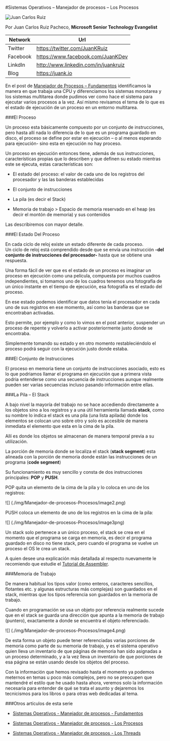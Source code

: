 <properties
	pageTitle="Sistemas Operativos – Manejador de procesos – Los Procesos"
	description="Sistemas Operativos – Manejador de procesos – Los Procesos"
	services="win-dev"
	documentationCenter=""
	authors="andygonusa"
	manager=""
	editor="andygonusa"/>

<tags
	ms.service="win-dev"
	ms.workload="identity"
	ms.tgt_pltfrm="na"
	ms.devlang="na"
	ms.topic="how-to-article"
	ms.date="05/16/2016"
	ms.author="andygonusa"/>




#Sistemas Operativos – Manejador de procesos – Los Procesos

![Juan Carlos Ruiz ](http://gravatar.com/avatar/2c36e6ebd9b4d33c3e9a0362607b3e57?s=150)
<!-- -->

Por Juan Carlos Ruiz Pacheco, **Microsoft Senior Technology Evangelist**

  Network   | Url
  ----------|----------------------------------------
  Twitter   | https://twitter.com/JuanKRuiz
  Facebook  | https://www.facebook.com/JuanKDev
  LinkdIn   | http://www.linkedin.com/in/juankruiz
  Blog      | https://juank.io

En el post de [Manejador de Procesos –
Fundamentos](http://juank.io/sistemas-operativos-manejador-procesos-fundamentos/)
identificamos la manera en que trabaja una CPU y diferenciamos los
sistemas monotarea y los sistemas multitarea donde pudimos ver como hace
el sistema para ejecutar varios procesos a la vez. Así mismo revisamos
el tema de lo que es el estado de ejecución de un proceso en un entorno
multitarea.

###El Proceso


Un proceso esta básicamente compuesto por un conjunto de instrucciones,
pero hasta allí nada lo diferencia de lo que es un programa guardado en
disco, el proceso se define por estar en ejecución – o al menos
esperando para ejecución- sino esta en ejecución no hay proceso.

Un proceso en ejecución entonces tiene, además de sus instrucciones,
características propias que lo describen y que definen su estado
mientras este se ejecuta, estas características son:

- El estado del proceso: el valor de cada uno de los registros del
procesador y las las banderas establecidas

- El conjunto de instrucciones

- La pila (es decir el Stack)

- Memoria de trabajo &gt; Espacio de memoria reservado en el heap (es
decir el montón de memoria) y sus contenidos

Las describiremos con mayor detalle.

###El Estado Del Proceso


En cada ciclo de reloj existe un estado diferente de cada proceso.\
Un ciclo de reloj está comprendido desde que se envía una instrucción
**-del conjunto de instrucciones del procesador-** hasta que se obtiene
una respuesta.

Una forma fácil de ver que es el estado de un proceso es imaginar un
proceso en ejecución como una película, compuesta por muchos cuadros
independientes, si tomamos uno de los cuadros tenemos una fotografía de
un único instante en el tiempo de ejecución, esa fotografía es el estado
del proceso.

En ese estado podemos identificar que datos tenia el procesador en cada
uno de sus registros en ese momento, así como las banderas que se
encontraban activadas.

Esto permite, por ejemplo y como lo vimos en el post anterior, suspender
un proceso de repente y volverlo a activar posteriormente justo donde se
encontraba.

Simplemente tomando su estado y en otro momento restableciéndolo el
proceso podrá seguir con la ejecución justo donde estaba.

###El Conjunto de Instrucciones


El proceso en memoria tiene un conjunto de instrucciones asociado, esto
es lo que podriamos llamar el programa en ejecución que a primera vista
podria entenderse como una secuencia de instrucciones aunque realmente
pueden ser varias secuencias incluso pasando información entre ellas.

###La Pila – El Stack


A bajo nivel la mayoría del trabajo no se hace accediendo directamente a
los objetos sino a los registros y a una útil herramienta llamada
**stack**, como su nombre lo indica el stack es una pila (una lista
apilada) donde los elementos se colocan uno sobre otro y solo es
accesible de manera inmediata el elemento que esta en la cima de la
pila.

Allí es donde los objetos se almacenan de manera temporal previa a su
utilización.

La porción de memoria donde se localiza el stack (**stack segment**)
esta alineada con la porción de memoria donde están las instrucciones de
un programa (**code segment**)

Su funcionamiento es muy sencillo y consta de dos instrucciones
principales: **POP** y **PUSH**.

POP quita un elemento de la cima de la pila y lo coloca en uno de los
registros:

![] (./img/Manejador-de-procesos-Procesos/image2.png)

PUSH coloca un elemento de uno de los registros en la cima de la pila:

![] (./img/Manejador-de-procesos-Procesos/image3png)

Un stack solo pertenece a un único proceso, el stack se crea en el
momento que el programa se carga en memoria, es decir el programa
guardado en disco no tiene stack, pero cuando el programa se vuelve un
proceso el OS le crea un stack.

A quien desee una explicación más detallada al respecto nuevamente le
recomiendo que estudie el [Tutorial de
Assembler](http://www.emu8086.com/assembly_language_tutorial_assembler_reference/asm_tutorial_01.html).

###Memoria de Trabajo


De manera habitual los tipos valor (como enteros, caracteres sencillos,
flotantes etc. y algunas estructuras más complejas) son guardados en el
stack, mientras que los tipos referencia son guardados en la memoria de
trabajo.

Cuando en programación se usa un objeto por referencia realmente sucede
que en el stack se guarda una dirección que apunta a la memoria de
trabajo (puntero), exactamente a donde se encuentra el objeto
referenciado.

![] (./img/Manejador-de-procesos-Procesos/image4.png)

De esta forma un objeto puede tener referenciadas varias porciones de
memoria como parte de su memoria de trabajo, y es el sistema operativo
quien lleva un inventario de que páginas de memoria han sido asignadas a
un proceso determinado, y a la vez lleva un inventario de que porciones
de esa página se están usando desde los objetos del proceso.

Con la información que hemos revisado hasta el momento ya podemos
meternos en temas u poco más complejos, pero no se preocupen que
mantendré el estilo que he usado hasta ahora, veremos solo la
información necesaria para entender de qué se trata el asunto y
dejaremos los tecnicismos para los libros o para otras web dedicadas al
tema.

###Otros artículos de esta serie


- [Sistemas Operativos - Manejador de procesos -
Fundamentos](http://juank.io/sistemas-operativos-manejador-procesos-fundamentos/)

- [Sistemas Operativos - Manejador de procesos - Los
Procesos](http://juank.io/sistemas-operativos-manejador-procesos-proceso/)

- [Sistemas Operativos - Manejador de procesos - Los
Threads](http://juank.io/sistemas-operativos-manejador-procesos-threads/)
